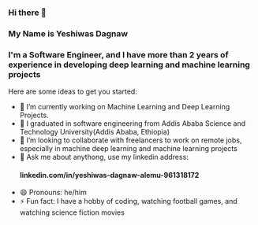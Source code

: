 ### Hi there 👋
### My Name is Yeshiwas Dagnaw
### I'm a Software Engineer, and I have more than 2 years of experience in developing deep learning and machine learning projects 

Here are some ideas to get you started:

- 🔭 I’m currently working on Machine Learning and Deep Learning Projects.
- 🌱 I graduated in software engineering from Addis Ababa Science and Technology University(Addis Ababa, Ethiopia)
- 👯 I’m looking to collaborate with freelancers to work on remote jobs, especially in machine deep learning and machine learning projects
- 💬 Ask me about anythong, use my linkedin address: <h4> <a> linkedin.com/in/yeshiwas-dagnaw-alemu-961318172 </a> </h4>
- 😄 Pronouns: he/him
- ⚡ Fun fact: I have a hobby of coding, watching football games, and watching science fiction movies

